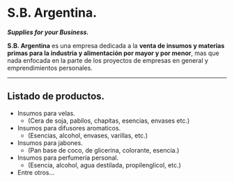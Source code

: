 # S.B. Argentina.
***Supplies for your Business.***

**S.B. Argentina** es una empresa dedicada a la **venta de insumos y materias primas para la industria y alimentación por mayor y por menor**, mas que nada enfocada en la parte de los proyectos de empresas en general y emprendimientos personales.

___

## Listado de productos.

- Insumos para velas.
    - (Cera de soja, pabilos, chapitas, esencias, envases etc.)
- Insumos para difusores aromaticos.
    - (Esencias, alcohol, envases, varillas, etc.)
- Insumos para jabones.
    - (Pan base de coco, de glicerina, colorante, esencia.)
- Insumos para perfumeria personal.
    - (Esencia, alcohol, agua destilada, propilenglicol, etc.)
- Entre otros...
